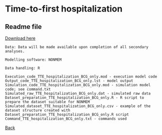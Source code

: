 # Time-to-first hospitalization

## Readme file

<a download="readme_TTE_hospitalization_BCG_only" href="./readme_TTE_hospitalization_BCG_only.txt">Download here</a>

```
Data: Data will be made available upon completion of all secondary analyses.

Modelling software: NONMEM

Data handling: R

Execution_code_TTE_hospitalization_BCG_only.mod - execution model code
Output_code_TTE_hospitalization_BCG_only.lst - model output
Simulation_code_TTE_hospitalization_BCG_only.mod - simulation model code; see command.txt
Simulated_raw_TTE_hospitalization_BCG_only.dat - simulated raw data
Dataset_preparation_TTE_hospitalization_BCG_only.R - R script to prepare the dataset suitable for NONMEM
Simulated_dataset_TTE_hospitalization_BCG_only.csv - example of the dataset structure created with Dataset_preparation_TTE_hospitalization_BCG_only.R script
Command_TTE_hospitalization_BCG_only.txt - commands used
```

[Back](../hospitalization_tte_main)
